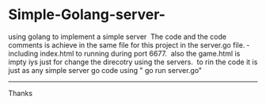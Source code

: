 # Simple-Golang-server-
using golang to implement a simple server 
­
The code and the code comments is achieve in the same file for this project in the server.go file.
­
including index.html to running during port 6677. 
­
also the game.html is impty iys just for change the direcotry using the servers.
­
to rin the code it is just as any simple server go code using " go run server.go"
­
__________________________________________________________________________________
Thanks 
